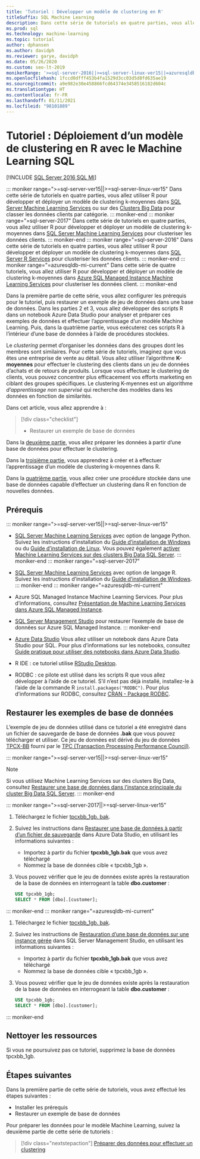 ```yaml
---
title: 'Tutoriel : Développer un modèle de clustering en R'
titleSuffix: SQL Machine Learning
description: Dans cette série de tutoriels en quatre parties, vous allez développer un modèle pour effectuer le clustering dans R avec le Machine Learning SQL.
ms.prod: sql
ms.technology: machine-learning
ms.topic: tutorial
author: dphansen
ms.author: davidph
ms.reviewer: garye, davidph
ms.date: 05/26/2020
ms.custom: seo-lt-2019
monikerRange: '>=sql-server-2016||>=sql-server-linux-ver15||=azuresqldb-mi-current'
ms.openlocfilehash: 1fccd0dfff453b4fa1529d3cc03d5d8fd635ae19
ms.sourcegitcommit: a9e982e30e458866fcd64374e3458516182d604c
ms.translationtype: HT
ms.contentlocale: fr-FR
ms.lasthandoff: 01/11/2021
ms.locfileid: "98101889"
---
```

# <a name="tutorial-develop-a-clustering-model-in-r-with-sql-machine-learning"></a>Tutoriel : Déploiement d’un modèle de clustering en R avec le Machine Learning SQL
[!INCLUDE [SQL Server 2016 SQL MI](../../includes/applies-to-version/sqlserver2016-asdbmi.md)]

::: moniker range=">=sql-server-ver15||>=sql-server-linux-ver15"
Dans cette série de tutoriels en quatre parties, vous allez utiliser R pour développer et déployer un modèle de clustering k-moyennes dans [SQL Server Machine Learning Services](../sql-server-machine-learning-services.md) ou sur des [Clusters Big Data](../../big-data-cluster/machine-learning-services.md) pour classer les données clients par catégorie.
::: moniker-end
::: moniker range="=sql-server-2017"
Dans cette série de tutoriels en quatre parties, vous allez utiliser R pour développer et déployer un modèle de clustering k-moyennes dans [SQL Server Machine Learning Services](../sql-server-machine-learning-services.md) pour clusteriser les données clients.
::: moniker-end
::: moniker range="=sql-server-2016"
Dans cette série de tutoriels en quatre parties, vous allez utiliser R pour développer et déployer un modèle de clustering k-moyennes dans [SQL Server R Services](../r/sql-server-r-services.md) pour clusteriser les données clients.
::: moniker-end
::: moniker range="=azuresqldb-mi-current"
Dans cette série de quatre tutoriels, vous allez utiliser R pour développer et déployer un modèle de clustering k-moyennes dans [Azure SQL Managed Instance Machine Learning Services](/azure/azure-sql/managed-instance/machine-learning-services-overview) pour clusteriser les données client.
::: moniker-end

Dans la première partie de cette série, vous allez configurer les prérequis pour le tutoriel, puis restaurer un exemple de jeu de données dans une base de données. Dans les parties 2 et 3, vous allez développer des scripts R dans un notebook Azure Data Studio pour analyser et préparer ces exemples de données et effectuer l’apprentissage d’un modèle Machine Learning. Puis, dans la quatrième partie, vous exécuterez ces scripts R à l’intérieur d’une base de données à l’aide de procédures stockées.

Le *clustering* permet d’organiser les données dans des groupes dont les membres sont similaires. Pour cette série de tutoriels, imaginez que vous êtes une entreprise de vente au détail. Vous allez utiliser l’algorithme **K-moyennes** pour effectuer le clustering des clients dans un jeu de données d’achats et de retours de produits. Lorsque vous effectuez le clustering de clients, vous pouvez concentrer plus efficacement vos efforts marketing en ciblant des groupes spécifiques. Le clustering K-myennes est un algorithme *d’apprentissage non supervisé* qui recherche des modèles dans les données en fonction de similarités.

Dans cet article, vous allez apprendre à :

> [!div class="checklist"]
> * Restaurer un exemple de base de données

Dans la [deuxième partie](r-clustering-model-prepare-data.md), vous allez préparer les données à partir d’une base de données pour effectuer le clustering.

Dans la [troisième partie](r-clustering-model-build.md), vous apprendrez à créer et à effectuer l’apprentissage d’un modèle de clustering k-moyennes dans R.

Dans la [quatrième partie](r-clustering-model-deploy.md), vous allez créer une procédure stockée dans une base de données capable d’effectuer un clustering dans R en fonction de nouvelles données.

## <a name="prerequisites"></a>Prérequis

::: moniker range=">=sql-server-ver15||>=sql-server-linux-ver15"
* [SQL Server Machine Learning Services](../sql-server-machine-learning-services.md) avec option de langage Python. Suivez les instructions d’installation du [Guide d’installation de Windows](../install/sql-machine-learning-services-windows-install.md) ou du [Guide d’installation de Linux](../../linux/sql-server-linux-setup-machine-learning.md?toc=%252fsql%252fmachine-learning%252ftoc.json&view=sql-server-linux-ver15&preserve-view=true). Vous pouvez également [activer Machine Learning Services sur des clusters Big Data SQL Server](../../big-data-cluster/machine-learning-services.md).
::: moniker-end
::: moniker range="=sql-server-2017"
* [SQL Server Machine Learning Services](../sql-server-machine-learning-services.md) avec option de langage R. Suivez les instructions d’installation du [Guide d’installation de Windows](../install/sql-machine-learning-services-windows-install.md).
::: moniker-end
::: moniker range="=azuresqldb-mi-current"
* Azure SQL Managed Instance Machine Learning Services. Pour plus d’informations, consultez [Présentation de Machine Learning Services dans Azure SQL Managed Instance](/azure/azure-sql/managed-instance/machine-learning-services-overview).

* [SQL Server Management Studio](../../ssms/download-sql-server-management-studio-ssms.md) pour restaurer l’exemple de base de données sur Azure SQL Managed Instance.
::: moniker-end

* [Azure Data Studio](../../azure-data-studio/what-is-azure-data-studio.md) Vous allez utiliser un notebook dans Azure Data Studio pour SQL. Pour plus d’informations sur les notebooks, consultez [Guide pratique pour utiliser des notebooks dans Azure Data Studio](../../azure-data-studio/notebooks/notebooks-guidance.md).

* R IDE : ce tutoriel utilise [RStudio Desktop](https://www.rstudio.com/products/rstudio/download/).

* RODBC : ce pilote est utilisé dans les scripts R que vous allez développer à l’aide de ce tutoriel. S’il n’est pas déjà installé, installez-le à l’aide de la commande R `install.packages("RODBC")`. Pour plus d’informations sur RODBC, consultez [CRAN - Package RODBC](https://CRAN.R-project.org/package=RODBC).

## <a name="restore-the-sample-database"></a>Restaurer les exemples de base de données

L’exemple de jeu de données utilisé dans ce tutoriel a été enregistré dans un fichier de sauvegarde de base de données **.bak** que vous pouvez télécharger et utiliser. Ce jeu de données est dérivé du jeu de données [TPCX-BB](http://www.tpc.org/tpcx-bb/default5.asp) fourni par le [TPC (Transaction Processing Performance Council)](http://www.tpc.org/).

::: moniker range=">=sql-server-ver15||>=sql-server-linux-ver15"
> [!NOTE]
> Si vous utilisez Machine Learning Services sur des clusters Big Data, consultez [Restaurer une base de données dans l’instance principale du cluster Big Data SQL Server](../../big-data-cluster/data-ingestion-restore-database.md).
::: moniker-end

::: moniker range=">=sql-server-2017||>=sql-server-linux-ver15"
1. Téléchargez le fichier [tpcxbb_1gb. bak](https://sqlchoice.blob.core.windows.net/sqlchoice/static/tpcxbb_1gb.bak).

1. Suivez les instructions dans [Restaurer une base de données à partir d’un fichier de sauvegarde](../../azure-data-studio/tutorial-backup-restore-sql-server.md#restore-a-database-from-a-backup-file) dans Azure Data Studio, en utilisant les informations suivantes :

   * Importez à partir du fichier **tpcxbb_1gb.bak** que vous avez téléchargé
   * Nommez la base de données cible « tpcxbb_1gb ».

1. Vous pouvez vérifier que le jeu de données existe après la restauration de la base de données en interrogeant la table **dbo.customer** :

    ```sql
    USE tpcxbb_1gb;
    SELECT * FROM [dbo].[customer];
    ```
::: moniker-end
::: moniker range="=azuresqldb-mi-current"
1. Téléchargez le fichier [tpcxbb_1gb. bak](https://sqlchoice.blob.core.windows.net/sqlchoice/static/tpcxbb_1gb.bak).

1. Suivez les instructions de [Restauration d’une base de données sur une instance gérée](/azure/sql-database/sql-database-managed-instance-get-started-restore) dans SQL Server Management Studio, en utilisant les informations suivantes :

   * Importez à partir du fichier **tpcxbb_1gb.bak** que vous avez téléchargé
   * Nommez la base de données cible « tpcxbb_1gb ».

1. Vous pouvez vérifier que le jeu de données existe après la restauration de la base de données en interrogeant la table **dbo.customer** :

    ```sql
    USE tpcxbb_1gb;
    SELECT * FROM [dbo].[customer];
    ```
::: moniker-end

## <a name="clean-up-resources"></a>Nettoyer les ressources

Si vous ne poursuivez pas ce tutoriel, supprimez la base de données tpcxbb_1gb.

## <a name="next-steps"></a>Étapes suivantes

Dans la première partie de cette série de tutoriels, vous avez effectué les étapes suivantes :

* Installer les prérequis
* Restaurer un exemple de base de données

Pour préparer les données pour le modèle Machine Learning, suivez la deuxième partie de cette série de tutoriels :

> [!div class="nextstepaction"]
> [Préparer des données pour effectuer un clustering](r-clustering-model-prepare-data.md)